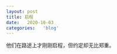```yaml
---
layout: post
title: 启程
date:   2020-10-03
categories:   'blog'
---
```


他们在路途上才刚刚启程，但约定却无比郑重。









